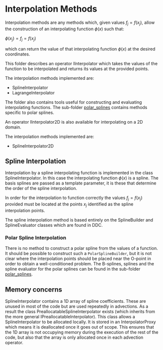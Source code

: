 # Interpolation Methods

Interpolation methods are any methods which, given values $`f_j=f(x_j)`$, allow the construction of an interpolating function $\phi(x)$ such that:

$`\phi(x_j)=f_j=f(x_j)`$

which can return the value of that interpolating function $\phi(x)$ at the desired coordinates.

This folder describes an operator IInterpolator which takes the values of the function to be interpolated and returns its values at the provided points.

The interpolation methods implemented are:
-  SplineInterpolator
-  LagrangeInterpolator

The folder also contains tools useful for constructing and evaluating interpolating functions. The sub-folder [polar\_splines](./polar_splines/README.md) contains methods specific to polar splines.

An operator IInterpolator2D is also available for interpolating on a 2D domain.

The interpolation methods implemented are:
-  SplineInterpolator2D

## Spline Interpolation

Interpolation by a spline interpolating function is implemented in the class SplineInterpolator. In this case the interpolating function $\phi(x)$ is a spline. The basis splines are passed as a template parameter, it is these that determine the order of the spline interpolation.

In order for the interpolation to function correctly the values $`f_j=f(x_j)`$ provided must be located at the points $`x_j`$ identified as the spline interpolation points.

The spline interpolation method is based entirely on the SplineBuilder and SplineEvaluator classes which are found in DDC.

### Polar Spline Interpolation
There is no method to construct a polar spline from the values of a function. It should be possible to construct such a `PolarSplineBuilder`, but it is not clear where the interpolation points should be placed near the O-point in order to obtain a well-conditioned problem. The B-splines, splines and the spline evaluator for the polar splines can be found in the sub-folder [polar\_splines](./polar_splines/README.md).

## Memory concerns

SplineInterpolator contains a 1D array of spline coefficients. These are unused in most of the code but are used repeatedly in advections. As a result the class PreallocatableSplineInterpolator exists (which inherits from the more general IPreallocatableInterpolator). This class allows a SplineInterpolator to be allocated locally. It is stored in an InterpolatorProxy which means it is deallocated once it goes out of scope. This ensures that the 1D array is not occupying memory during the execution of the rest of the code, but also that the array is only allocated once in each advection operator.
